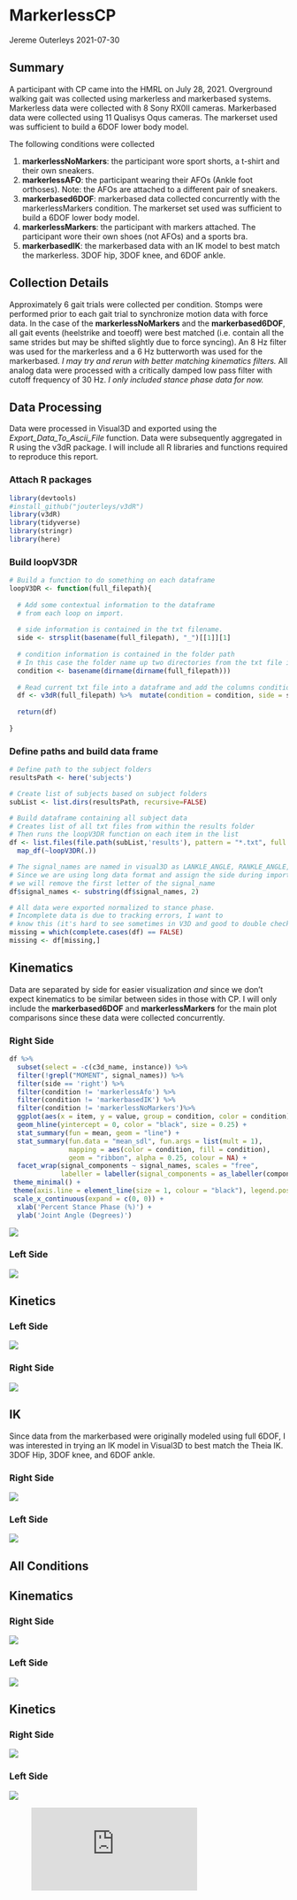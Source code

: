 MarkerlessCP
================
Jereme Outerleys
2021-07-30

## Summary

A participant with CP came into the HMRL on July 28, 2021. Overground
walking gait was collected using markerless and markerbased systems.
Markerless data were collected with 8 Sony RX0II cameras. Markerbased
data were collected using 11 Qualisys Oqus cameras. The markerset used
was sufficient to build a 6DOF lower body model.

The following conditions were collected

1.  **markerlessNoMarkers**: the participant wore sport shorts, a
    t-shirt and their own sneakers.
2.  **markerlessAFO**: the participant wearing their AFOs (Ankle foot
    orthoses). Note: the AFOs are attached to a different pair of
    sneakers.
3.  **markerbased6DOF**: markerbased data collected concurrently with
    the markerlessMarkers condition. The markerset set used was
    sufficient to build a 6DOF lower body model.
4.  **markerlessMarkers**: the participant with markers attached. The
    participant wore their own shoes (not AFOs) and a sports bra.
5.  **markerbasedIK**: the markerbased data with an IK model to best
    match the markerless. 3DOF hip, 3DOF knee, and 6DOF ankle.

## Collection Details

Approximately 6 gait trials were collected per condition. Stomps were
performed prior to each gait trial to synchronize motion data with force
data. In the case of the **markerlessNoMarkers** and the
**markerbased6DOF**, all gait events (heelstrike and toeoff) were best
matched (i.e. contain all the same strides but may be shifted slightly
due to force syncing). An 8 Hz filter was used for the markerless and a
6 Hz butterworth was used for the markerbased. *I may try and rerun with
better matching kinematics filters.* All analog data were processed with
a critically damped low pass filter with cutoff frequency of 30 Hz. *I
only included stance phase data for now.*

## Data Processing

Data were processed in Visual3D and exported using the
*Export\_Data\_To\_Ascii\_File* function. Data were subsequently
aggregated in R using the v3dR package. I will include all R libraries
and functions required to reproduce this report.

### Attach R packages

``` r
library(devtools)
#install_github("jouterleys/v3dR")
library(v3dR)
library(tidyverse)
library(stringr)
library(here)
```

### Build loopV3DR

``` r
# Build a function to do something on each dataframe
loopV3DR <- function(full_filepath){
  
  # Add some contextual information to the dataframe
  # from each loop on import.
  
  # side information is contained in the txt filename.
  side <- strsplit(basename(full_filepath), "_")[[1]][1]
  
  # condition information is contained in the folder path
  # In this case the folder name up two directories from the txt file is the subID
  condition <- basename(dirname(dirname(full_filepath)))
  
  # Read current txt file into a dataframe and add the columns condition and side.
  df <- v3dR(full_filepath) %>%  mutate(condition = condition, side = side)
  
  return(df)
  
}
```

### Define paths and build data frame

``` r
# Define path to the subject folders
resultsPath <- here('subjects')

# Create list of subjects based on subject folders
subList <- list.dirs(resultsPath, recursive=FALSE)

# Build dataframe containing all subject data
# Creates list of all txt files from within the results folder
# Then runs the loopV3DR function on each item in the list
df <- list.files(file.path(subList,'results'), pattern = "*.txt", full.names = TRUE) %>% 
  map_df(~loopV3DR(.)) 

# The signal_names are named in visual3D as LANKLE_ANGLE, RANKLE_ANGLE, etc.
# Since we are using long data format and assign the side during import
# we will remove the first letter of the signal_name
df$signal_names <- substring(df$signal_names, 2)

# All data were exported normalized to stance phase.
# Incomplete data is due to tracking errors, I want to 
# know this (it's hard to see sometimes in V3D and good to double check)
missing = which(complete.cases(df) == FALSE)
missing <- df[missing,]
```

## Kinematics

Data are separated by side for easier visualization *and* since we don’t
expect kinematics to be similar between sides in those with CP. I will
only include the **markerbased6DOF** and **markerlessMarkers** for the
main plot comparisons since these data were collected concurrently.

### Right Side

``` r
df %>%
  subset(select = -c(c3d_name, instance)) %>%
  filter(!grepl("MOMENT", signal_names)) %>%
  filter(side == 'right') %>%
  filter(condition != 'markerlessAfo') %>%
  filter(condition != 'markerbasedIK') %>%
  filter(condition != 'markerlessNoMarkers')%>%
  ggplot(aes(x = item, y = value, group = condition, color = condition)) +
  geom_hline(yintercept = 0, color = "black", size = 0.25) +
  stat_summary(fun = mean, geom = "line") +
  stat_summary(fun.data = "mean_sdl", fun.args = list(mult = 1),
               mapping = aes(color = condition, fill = condition),
               geom = "ribbon", alpha = 0.25, colour = NA) +
  facet_wrap(signal_components ~ signal_names, scales = "free",
             labeller = labeller(signal_components = as_labeller(component_names))) +
 theme_minimal() +
 theme(axis.line = element_line(size = 1, colour = "black"), legend.position = "top") +
 scale_x_continuous(expand = c(0, 0)) +
  xlab('Percent Stance Phase (%)') +
  ylab('Joint Angle (Degrees)')
```

<img src="README_files/figure-gfm/kinematics_right-1.png" style="display: block; margin: auto;" />

### Left Side

<img src="README_files/figure-gfm/kinematics_left-1.png" style="display: block; margin: auto;" />

## Kinetics

### Left Side

<img src="README_files/figure-gfm/kinetics_left-1.png" style="display: block; margin: auto;" />

### Right Side

<img src="README_files/figure-gfm/kinetics_right-1.png" style="display: block; margin: auto;" />

## IK

Since data from the markerbased were originally modeled using full 6DOF,
I was interested in trying an IK model in Visual3D to best match the
Theia IK. 3DOF Hip, 3DOF knee, and 6DOF ankle.

### Right Side

<img src="README_files/figure-gfm/kinematics_IK_right-1.png" style="display: block; margin: auto;" />

### Left Side

<img src="README_files/figure-gfm/kinematics_IK_left-1.png" style="display: block; margin: auto;" />

## All Conditions

## Kinematics

### Right Side

<img src="README_files/figure-gfm/kinematics_all_right-1.png" style="display: block; margin: auto;" />

### Left Side

<img src="README_files/figure-gfm/kinematics_all_left-1.png" style="display: block; margin: auto;" />

## Kinetics

### Right Side

<img src="README_files/figure-gfm/kinetics_all_right-1.png" style="display: block; margin: auto;" />

### Left Side

<img src="README_files/figure-gfm/kinetics_all_left-1.png" style="display: block; margin: auto;" />

<figure class="video_container">
<iframe src="https://player.vimeo.com/video/583583235" frameborder="0" allowfullscreen="true">
</iframe>
</figure>
